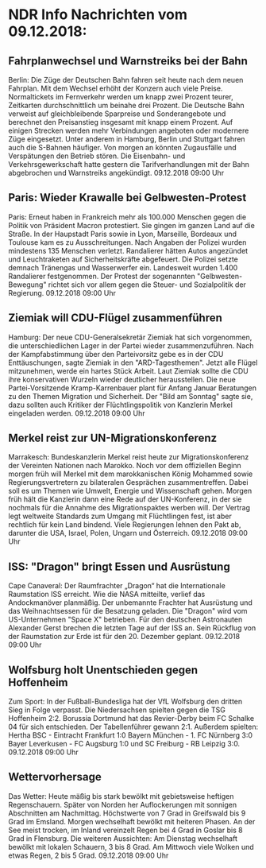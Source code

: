 # NDR Info Nachrichten vom 09.12.2018:


## Fahrplanwechsel und Warnstreiks bei der Bahn
Berlin: Die Züge der Deutschen Bahn 	fahren seit heute nach dem neuen Fahrplan. Mit dem Wechsel erhöht der Konzern auch viele Preise. Normaltickets im Fernverkehr werden um knapp zwei Prozent teurer, Zeitkarten durchschnittlich um beinahe drei Prozent. Die Deutsche Bahn verweist auf gleichbleibende Sparpreise und Sonderangebote und berechnet den Preisanstieg insgesamt mit knapp einem Prozent. Auf einigen Strecken werden mehr Verbindungen angeboten oder modernere Züge eingesetzt. Unter anderem in Hamburg, Berlin und Stuttgart fahren auch die S-Bahnen häufiger. Von morgen an könnten Zugausfälle und Verspätungen den Betrieb stören. Die Eisenbahn- und Verkehrsgewerkschaft hatte gestern die Tarifverhandlungen mit der Bahn abgebrochen und Warnstreiks angekündigt. 09.12.2018 09:00 Uhr 

## Paris: Wieder Krawalle bei Gelbwesten-Protest
Paris: Erneut haben in Frankreich mehr als 100.000 Menschen gegen die Politik von Präsident Macron protestiert. Sie gingen im ganzen Land auf die Straße. In der Haupstadt Paris sowie in Lyon, Marseille, Bordeaux und Toulouse kam es zu Ausschreitungen. Nach Angaben der Polizei wurden mindestens 135 Menschen verletzt. Randalierer hätten Autos angezündet und Leuchtraketen auf Sicherheitskräfte abgefeuert. Die Polizei setzte demnach Tränengas und Wasserwerfer ein. Landesweit wurden 1.400 Randalierer festgenommen. Der Protest der sogenannten "Gelbwesten-Bewegung" richtet sich vor allem gegen die Steuer- und Sozialpolitik der Regierung. 09.12.2018 09:00 Uhr 

## Ziemiak will CDU-Flügel zusammenführen
Hamburg: Der neue CDU-Generalsekretär Ziemiak hat sich vorgenommen, die unterschiedlichen Lager in der Partei wieder zusammenzuführen. Nach der Kampfabstimmung über den Parteivorsitz gebe es in der CDU Enttäuschungen, sagte Ziemiak in den "ARD-Tagesthemen". Jetzt alle Flügel mitzunehmen, werde ein hartes Stück Arbeit. Laut Ziemiak sollte die CDU ihre konservativen Wurzeln wieder deutlicher herausstellen. Die neue Partei-Vorsitzende Kramp-Karrenbauer plant für Anfang Januar Beratungen zu den Themen Migration und Sicherheit. Der "Bild am Sonntag" sagte sie, dazu sollten auch Kritiker der Flüchtlingspolitik von Kanzlerin Merkel eingeladen werden. 09.12.2018 09:00 Uhr 

## Merkel reist zur UN-Migrationskonferenz
Marrakesch: Bundeskanzlerin Merkel reist heute zur Migrationskonferenz der Vereinten Nationen nach Marokko. Noch vor dem offiziellen Beginn morgen früh will Merkel mit dem marokkanischen König Mohammed sowie Regierungsvertretern zu bilateralen Gesprächen zusammentreffen. Dabei soll es um Themen wie Umwelt, Energie und Wissenschaft gehen. Morgen früh hält die Kanzlerin dann eine Rede auf der UN-Konferenz, in der sie nochmals für die Annahme des Migrationspaktes werben will. Der Vertrag legt weltweite Standards zum Umgang mit Flüchtlingen fest, ist aber rechtlich für kein Land bindend. Viele Regierungen lehnen den Pakt ab, darunter die USA, Israel, Polen, Ungarn und Österreich. 09.12.2018 09:00 Uhr 

## ISS: "Dragon" bringt Essen und Ausrüstung
Cape Canaveral: Der Raumfrachter „Dragon“ hat die Internationale Raumstation ISS erreicht. Wie die NASA mitteilte, verlief das Andockmanöver planmäßig. Der unbemannte Frachter hat Ausrüstung und das Weihnachtsessen für die Besatzung geladen. Die "Dragon" wird vom US-Unternehmen "Space X" betrieben. Für den deutschen Astronauten Alexander Gerst brechen die letzten Tage auf der ISS an. Sein Rückflug von der Raumstation zur Erde ist für den 20. Dezember geplant. 09.12.2018 09:00 Uhr 

## Wolfsburg holt Unentschieden gegen Hoffenheim
Zum Sport: In der Fußball-Bundesliga hat der VfL Wolfsburg den dritten Sieg in Folge verpasst. Die Niedersachsen spielten gegen die TSG Hoffenheim 2:2. Borussia Dortmund hat das Revier-Derby beim FC Schalke 04 für sich entschieden. Der Tabellenführer gewann 2:1. Außerdem spielten: Hertha BSC - Eintracht Frankfurt  1:0
Bayern München - 1. FC Nürnberg 3:0
Bayer Leverkusen - FC Augsburg 1:0
und SC Freiburg - RB Leipzig 3:0. 09.12.2018 09:00 Uhr 

## Wettervorhersage
Das Wetter: Heute mäßig bis stark bewölkt mit gebietsweise heftigen Regenschauern. Später von Norden her Auflockerungen mit sonnigen Abschnitten am Nachmittag. Höchstwerte von 7 Grad in Greifswald bis 9 Grad im Emsland. Morgen wechselhaft bewölkt mit heiteren Phasen. An der See meist trocken, im Inland vereinzelt Regen bei 4 Grad in Goslar bis 8 Grad in Flensburg. Die weiteren Aussichten: Am Dienstag wechselhaft bewölkt mit lokalen Schauern, 3 bis 8 Grad. Am Mittwoch viele Wolken und etwas Regen, 2 bis 5 Grad. 09.12.2018 09:00 Uhr 

